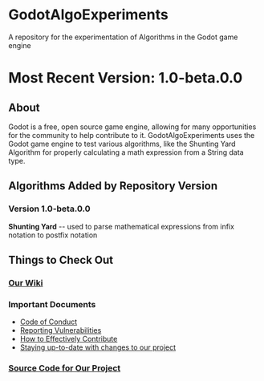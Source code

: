 # GodotAlgoExperiments
A repository for the experimentation of Algorithms in the Godot game engine

# Most Recent Version: 1.0-beta.0.0
## About
Godot is a free, open source game engine, allowing for many opportunities for the community to help contribute to it. GodotAlgoExperiments uses the Godot game engine to test
various algorithms, like the Shunting Yard Algorithm for properly calculating a math expression from a String data type.

## Algorithms Added by Repository Version
### Version 1.0-beta.0.0
**Shunting Yard** -- used to parse mathematical expressions from infix notation to postfix notation

## Things to Check Out
### [Our Wiki](https://github.com/Moonyum/GodotAlgoExperiments/wiki)
### Important Documents  
* [Code of Conduct](https://github.com/Moonyum/GodotAlgoExperiments/blob/add-documents/CODE_OF_CONDUCT.md)
* [Reporting Vulnerabilities](https://github.com/Moonyum/GodotAlgoExperiments/blob/add-documents/SECURITY.md)
* [How to Effectively Contribute](https://github.com/Moonyum/GodotAlgoExperiments/blob/add-documents/CONTRIBUTING.md)
* [Staying up-to-date with changes to our project](https://github.com/Moonyum/GodotAlgoExperiments/blob/add-documents/UPDATES.md)
### [Source Code for Our Project](https://github.com/Moonyum/GodotAlgoExperiments/tree/more-organized-version/src)
